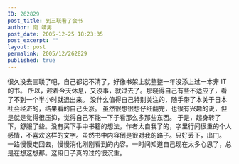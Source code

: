 ```yaml
---
ID: 262829
post_title: 到三联看了会书
author: 南 靖男
post_date: 2005-12-25 18:23:35
post_excerpt: ""
layout: post
permalink: 2005/12/262829
published: true
---
```

很久没去三联了吧，自己都记不清了，好像书架上就整整一年没添上过一本非 IT 的书。
所以，趁着今天休息，又没事，就过去了。那晓得自己有些不适应了，看了不到一个半小时就退出来。
没什么值得自己特别关注的，随手带了本关于日本社会经济的，结果看的自己头涨。
虽然很想很想仔细翻完，也很有兴趣的说，但是就是觉得很压抑，觉得自己不能一下子看那么多那些东西。
于是，起身转了下，舒服了些。没有买下手中书籍的想法，作者太自我了的，字里行间很重的个人感情，不喜欢这样的文字。虽然书中内容倒是很对我的路子。只好丢下，出门。
一路慢慢走回去，慢慢消化刚刚看到的内容。一时间知道自己现在太多心思了，总是在想这想那。这段日子真的过的很沉重。